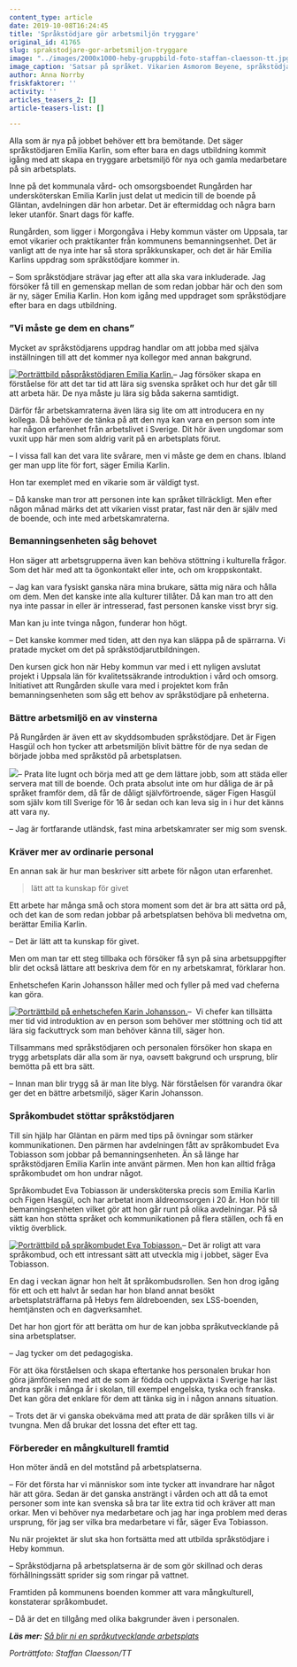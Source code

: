 ```yaml
---
content_type: article
date: 2019-10-08T16:24:45
title: 'Språkstödjare gör arbetsmiljön tryggare'
original_id: 41765
slug: sprakstodjare-gor-arbetsmiljon-tryggare
image: "../images/2000x1000-heby-gruppbild-foto-staffan-claesson-tt.jpg"
image_caption: 'Satsar på språket. Vikarien Asmorom Beyene, språkstödjaren Emilia Klarin, enhetschefen Karin Johansson och språkstödjaren Figen Hasgül som tillsammans med Sandra Wallin är skyddsombud på Rungården. '
author: Anna Norrby
friskfaktorer: ''
activity: ''
articles_teasers_2: []
article-teasers-list: []

---
```


Alla som är nya på jobbet behöver ett bra bemötande. Det säger språkstödjaren Emilia Karlin, som efter bara en dags utbildning kommit igång med att skapa en tryggare arbetsmiljö för nya och gamla medarbetare på sin arbetsplats.

Inne på det kommunala vård- och omsorgsboendet Rungården har undersköterskan Emilia Karlin just delat ut medicin till de boende på Gläntan, avdelningen där hon arbetar. Det är eftermiddag och några barn leker utanför. Snart dags för kaffe.

Rungården, som ligger i Morgongåva i Heby kommun väster om Uppsala, tar emot vikarier och praktikanter från kommunens bemanningsenhet. Det är vanligt att de nya inte har så stora språkkunskaper, och det är här Emilia Karlins uppdrag som språkstödjare kommer in.

– Som språkstödjare strävar jag efter att alla ska vara inkluderade. Jag försöker få till en gemenskap mellan de som redan jobbar här och den som är ny, säger Emilia Karlin. Hon kom igång med uppdraget som språkstödjare efter bara en dags utbildning.

### ”Vi måste ge dem en chans”

Mycket av språkstödjarens uppdrag handlar om att jobba med själva inställningen till att det kommer nya kollegor med annan bakgrund.

[![Porträttbild påspråkstödjaren Emilia Karlin.](https://www.suntarbetsliv.se/wp-content/uploads/2019/10/200x220-heby-emilia-karlin-foto-staffan-claesson-tt.jpg)](https://www.suntarbetsliv.se/wp-content/uploads/2019/10/200x220-heby-emilia-karlin-foto-staffan-claesson-tt.jpg)– Jag försöker skapa en förståelse för att det tar tid att lära sig svenska språket och hur det går till att arbeta här. De nya måste ju lära sig båda sakerna samtidigt.

Därför får arbetskamraterna även lära sig lite om att introducera en ny kollega. Då behöver de tänka på att den nya kan vara en person som inte har någon erfarenhet från arbetslivet i Sverige. Dit hör även ungdomar som vuxit upp här men som aldrig varit på en arbetsplats förut.

– I vissa fall kan det vara lite svårare, men vi måste ge dem en chans. Ibland ger man upp lite för fort, säger Emilia Karlin.

Hon tar exemplet med en vikarie som är väldigt tyst.

– Då kanske man tror att personen inte kan språket tillräckligt. Men efter någon månad märks det att vikarien visst pratar, fast när den är själv med de boende, och inte med arbetskamraterna.

### Bemanningsenheten såg behovet

Hon säger att arbetsgrupperna även kan behöva stöttning i kulturella frågor. Som det här med att ta ögonkontakt eller inte, och om kroppskontakt.

– Jag kan vara fysiskt ganska nära mina brukare, sätta mig nära och hålla om dem. Men det kanske inte alla kulturer tillåter. Då kan man tro att den nya inte passar in eller är intresserad, fast personen kanske visst bryr sig.

Man kan ju inte tvinga någon, funderar hon högt.

– Det kanske kommer med tiden, att den nya kan släppa på de spärrarna. Vi pratade mycket om det på språkstödjarutbildningen.

Den kursen gick hon när Heby kommun var med i ett nyligen avslutat projekt i Uppsala län för kvalitetssäkrande introduktion i vård och omsorg. Initiativet att Rungården skulle vara med i projektet kom från bemanningsenheten som såg ett behov av språkstödjare på enheterna.

### Bättre arbetsmiljö en av vinsterna

På Rungården är även ett av skyddsombuden språkstödjare. Det är Figen Hasgül och hon tycker att arbetsmiljön blivit bättre för de nya sedan de började jobba med språkstöd på arbetsplatsen.

[![](https://www.suntarbetsliv.se/wp-content/uploads/2019/10/200x220-heby-figen-hasgul-foto-staffan-claesson-tt.jpg)](https://www.suntarbetsliv.se/wp-content/uploads/2019/10/200x220-heby-figen-hasgul-foto-staffan-claesson-tt.jpg)– Prata lite lugnt och börja med att ge dem lättare jobb, som att städa eller servera mat till de boende. Och prata absolut inte om hur dåliga de är på språket framför dem, då får de dåligt självförtroende, säger Figen Hasgül som själv kom till Sverige för 16 år sedan och kan leva sig in i hur det känns att vara ny.

– Jag är fortfarande utländsk, fast mina arbetskamrater ser mig som svensk.

### Kräver mer av ordinarie personal

En annan sak är hur man beskriver sitt arbete för någon utan erfarenhet.

> lätt att ta kunskap för givet

Ett arbete har många små och stora moment som det är bra att sätta ord på, och det kan de som redan jobbar på arbetsplatsen behöva bli medvetna om, berättar Emilia Karlin.

– Det är lätt att ta kunskap för givet.

Men om man tar ett steg tillbaka och försöker få syn på sina arbetsuppgifter blir det också lättare att beskriva dem för en ny arbetskamrat, förklarar hon.

Enhetschefen Karin Johansson håller med och fyller på med vad cheferna kan göra.

[![Porträttbild på enhetschefen Karin Johansson.](https://www.suntarbetsliv.se/wp-content/uploads/2019/10/200x220-heby-karin-johansson-foto-staffan-claesson-tt.jpg)](https://www.suntarbetsliv.se/wp-content/uploads/2019/10/200x220-heby-karin-johansson-foto-staffan-claesson-tt.jpg)–  Vi chefer kan tillsätta mer tid vid introduktion av en person som behöver mer stöttning och tid att lära sig fackuttryck som man behöver känna till, säger hon.

Tillsammans med språkstödjaren och personalen försöker hon skapa en trygg arbetsplats där alla som är nya, oavsett bakgrund och ursprung, blir bemötta på ett bra sätt.

– Innan man blir trygg så är man lite blyg. När förståelsen för varandra ökar ger det en bättre arbetsmiljö, säger Karin Johansson.

### Språkombudet stöttar språkstödjaren

Till sin hjälp har Gläntan en pärm med tips på övningar som stärker kommunikationen. Den pärmen har avdelningen fått av språkombudet Eva Tobiasson som jobbar på bemanningsenheten. Än så länge har språkstödjaren Emilia Karlin inte använt pärmen. Men hon kan alltid fråga språkombudet om hon undrar något.

Språkombudet Eva Tobiasson är undersköterska precis som Emilia Karlin och Figen Hasgül, och har arbetat inom äldreomsorgen i 20 år. Hon hör till bemanningsenheten vilket gör att hon går runt på olika avdelningar. På så sätt kan hon stötta språket och kommunikationen på flera ställen, och få en viktig överblick.

[![Porträttbild på språkombudet Eva Tobiasson.](https://www.suntarbetsliv.se/wp-content/uploads/2019/10/200x220-heby-eva-tobiasson-foto-staffan-claesson-tt.jpg)](https://www.suntarbetsliv.se/wp-content/uploads/2019/10/200x220-heby-eva-tobiasson-foto-staffan-claesson-tt.jpg)– Det är roligt att vara språkombud, och ett intressant sätt att utveckla mig i jobbet, säger Eva Tobiasson.

En dag i veckan ägnar hon helt åt språkombudsrollen. Sen hon drog igång för ett och ett halvt år sedan har hon bland annat besökt arbetsplatsträffarna på Hebys fem äldreboenden, sex LSS-boenden, hemtjänsten och en dagverksamhet.

Det har hon gjort för att berätta om hur de kan jobba språkutvecklande på sina arbetsplatser.

– Jag tycker om det pedagogiska.

För att öka förståelsen och skapa eftertanke hos personalen brukar hon göra jämförelsen med att de som är födda och uppväxta i Sverige har läst andra språk i många år i skolan, till exempel engelska, tyska och franska. Det kan göra det enklare för dem att tänka sig in i någon annans situation.

– Trots det är vi ganska obekväma med att prata de där språken tills vi är tvungna. Men då brukar det lossna det efter ett tag.

### Förbereder en mångkulturell framtid

Hon möter ändå en del motstånd på arbetsplatserna.

– För det första har vi människor som inte tycker att invandrare har något här att göra. Sedan är det ganska ansträngt i vården och att då ta emot personer som inte kan svenska så bra tar lite extra tid och kräver att man orkar. Men vi behöver nya medarbetare och jag har inga problem med deras ursprung, för jag ser vilka bra medarbetare vi får, säger Eva Tobiasson.

Nu när projektet är slut ska hon fortsätta med att utbilda språkstödjare i Heby kommun.

– Språkstödjarna på arbetsplatserna är de som gör skillnad och deras förhållningssätt sprider sig som ringar på vattnet.

Framtiden på kommunens boenden kommer att vara mångkulturell, konstaterar språkombudet.

– Då är det en tillgång med olika bakgrunder även i personalen.

_**Läs mer:** [Så blir ni en språkutvecklande arbetsplats](https://www.suntarbetsliv.se/artiklar/kommunikation/sa-blir-ni-en-sprakutvecklande-arbetsplats/)_

_Porträttfoto: Staffan Claesson/TT_

